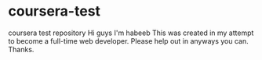 # coursera-test
coursera test repository
Hi guys 
I'm habeeb
This was created in my attempt to become a full-time web developer.
Please help out in anyways you can. 
Thanks.



